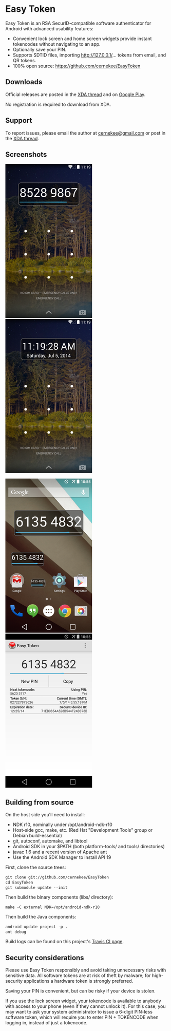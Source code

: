Easy Token
==========

Easy Token is an RSA SecurID-compatible software authenticator for Android
with advanced usability features:

* Convenient lock screen and home screen widgets provide instant tokencodes
without navigating to an app.
* Optionally save your PIN.
* Supports SDTID files, importing http://127.0.0.1/... tokens from email,
and QR tokens.
* 100% open source: https://github.com/cernekee/EasyToken

## Downloads

Official releases are posted in the
[XDA thread](http://forum.xda-developers.com/android/apps-games/app-easy-token-source-securid-token-t2805507)
and on
[Google Play](https://play.google.com/store/apps/details?id=app.easytoken).

No registration is required to download from XDA.

## Support

To report issues, please email the author at
[cernekee@gmail.com](mailto:cernekee@gmail.com) or post in the
[XDA thread](http://forum.xda-developers.com/android/apps-games/app-easy-token-source-securid-token-t2805507).

## Screenshots

![screenshot-0](screenshots/screenshot-0.png)&nbsp;
![screenshot-1](screenshots/screenshot-1.png)

![screenshot-2](screenshots/screenshot-2.png)&nbsp;
![screenshot-3](screenshots/screenshot-3.png)

## Building from source

On the host side you'll need to install:

* NDK r10, nominally under /opt/android-ndk-r10
* Host-side gcc, make, etc. (Red Hat "Development Tools" group or Debian build-essential)
* git, autoconf, automake, and libtool
* Android SDK in your $PATH (both platform-tools/ and tools/ directories)
* javac 1.6 and a recent version of Apache ant
* Use the Android SDK Manager to install API 19

First, clone the source trees:

    git clone git://github.com/cernekee/EasyToken
    cd EasyToken
    git submodule update --init

Then build the binary components (libs/ directory):

    make -C external NDK=/opt/android-ndk-r10

Then build the Java components:

    android update project -p .
    ant debug

Build logs can be found on this project's [Travis CI page](https://travis-ci.org/cernekee/EasyToken).

## Security considerations

Please use Easy Token responsibly and avoid taking unnecessary risks with
sensitive data.  All software tokens are at risk of theft by malware; for
high-security applications a hardware token is strongly preferred.

Saving your PIN is convenient, but can be risky if your device is stolen.

If you use the lock screen widget, your tokencode is available to anybody with
access to your phone (even if they cannot unlock it).  For this case, you may
want to ask your system administrator to issue a 6-digit PIN-less software
token, which will require you to enter PIN + TOKENCODE when logging in, instead
of just a tokencode.
